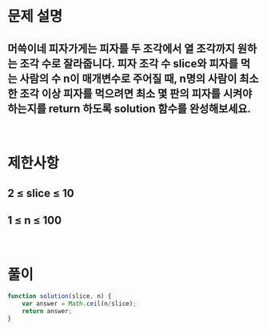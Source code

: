 # 문제 설명
## 머쓱이네 피자가게는 피자를 두 조각에서 열 조각까지 원하는 조각 수로 잘라줍니다. 피자 조각 수 slice와 피자를 먹는 사람의 수 n이 매개변수로 주어질 때, n명의 사람이 최소 한 조각 이상 피자를 먹으려면 최소 몇 판의 피자를 시켜야 하는지를 return 하도록 solution 함수를 완성해보세요.

<br>

# 제한사항
## 2 ≤ slice ≤ 10
## 1 ≤ n ≤ 100

<br>

# 풀이

```js
function solution(slice, n) {
    var answer = Math.ceil(n/slice);
    return answer;
}
```